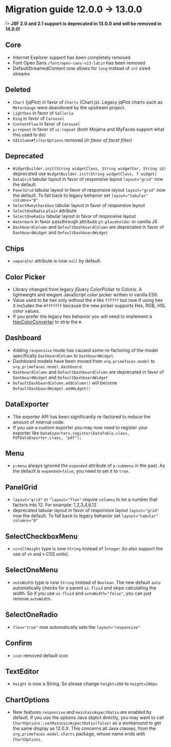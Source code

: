 # Migration guide 12.0.0 -> 13.0.0

!> **JSF 2.0 and 2.1 support is deprecated in 13.0.0 and will be removed in 14.0.0!**

## Core
  * Internet Explorer support has been completely removed
  * Font Open Sans `/font/open-sans-v13-latin` has been removed
  * DefaultStreamedContent now allows for `long` instead of `int` sized streams

## Deleted
  * `Chart` (jqPlot) in favor of `Charts` (Chart.js). Legacy jqPlot charts such as `MeterGauge` were abandoned by the upstream project.
  * `Lightbox` in favor of `Galleria`
  * `Ring` in favor of `Carousel`
  * `ContentFlow` in favor of `Carousel`
  * `p:repeat` in favor of `ui:repeat` (both Mojarra and MyFaces support what this used to do)
  * `UIColumn#filterOptions` removed _(in favor of facet filter)_

## Deprecated
  * `WidgetBuilder.init(String widgetClass, String widgetVar, String id)` deprecated use `WidgetBuilder.init(String widgetClass, T widget)`
  * `DataGrid` tabular layout in favor of responsive layout `layout="grid"` now the default
  * `PanelGrid` tabular layout in favor of responsive layout `layout="grid"` now the default. To fall back to legacy behavior set `layout="tabular" columns="0"`
  * `SelectManyCheckbox` tabular layout in favor of responsive layout
  * `SelectOneRadio` `plain` attribute
  * `SelectOneRadio` tabular layout in favor of responsive layout
  * `Watermark` in favor passthrough attribute `pt:placeholder` or vanilla JS
  * `DashboardColumn` and `DefaultDashboardColumn` are deprecated in favor of `DashboardWidget` and `DefaultDashboardWidget`

## Chips
  * `separator` attribute is now `null` by default.

## Color Picker
  * Library changed from legacy jQuery ColorPicker to Coloris. A lightweight and elegant JavaScript color picker written in vanilla ES6.
  * Value used to be hex only without the `#` like `ffffff` but now if using hex it includes the `#fffffff` because the new picker supports Hex, RGB, HSL color values.
  * If you prefer the legacy hex behavior you will need to implement a [HexColorConverter](../13_0_0/components/colorpicker.md) to strip the `#`.

## Dashboard
  * Adding `responsive` mode has caused some re-factoring of the model specifically `DashboardColumn` to `DashboardWidget`.
  * Dashboard models have been moved from `org.primefaces.model` to `org.primefaces.model.dashboard`.
  * `DashboardColumn` and `DefaultDashboardColumn` are deprecated in favor of `DashboardWidget` and `DefaultDashboardWidget`
  * `DefaultDashboardColumn.addColumn()` will become `DefaultDashboardWidget.addWidget()`

## DataExporter
  * The exporter API has been significantly re-factored to reduce the amount of internal code.
  * If you use a custom exporter you may now need to register your exporter like `DataExporters.register(DataTable.class, PdfDataExporter.class, "pdf");`
  
## Menu
  * `p:menu` always ignored the `expanded` attribute of `p:submenu` in the past. As the default is `expanded=false`, you need to set it to `true`.

## PanelGrid
  * `layout="grid"` or `"layout="flex"` require `columns` to be a number that factors into 12. For example: 1,2,3,4,6,12
  * deprecated tabular layout in favor of responsive layout `layout="grid"` now the default. To fall back to legacy behavior set `layout="tabular" columns="0"`

## SelectCheckboxMenu
  * `scrollHeight` type is now `String` instead of `Integer` (to also support the use of `vh` and `%` CSS units).

## SelectOneMenu
  * `autoWidth` type is now `String` instead of `Boolean`. The new default `auto` automatically checks for a parent `ui-fluid` and skips calculating the width. So if you use `ui-fluid` and `autoWidth="false"`, you can just remove `autoWidth`.

## SelectOneRadio
  * `flex="true"` now automatically sets the `layout="responsive"`

## Confirm
  * `icon` removed default icon

## TextEditor
  * `height` is now a String. So please change `height=200` to `height=200px`

## ChartOptions
  * New features `responsive` and `maintainAspectRatio` are enabled by default. If you use the options Java object directly, you may want to call `ChartOptions::setMaintainAspectRatio(false)` as a workaround to get the same display as 12.0.X. This concerns all Java classes, from the `org.primefaces.model.charts` package, whose name ends with `ChartOptions`.
